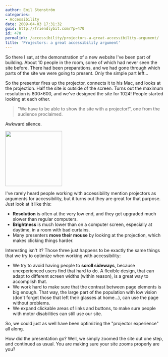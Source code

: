 ```yaml
---
author: Emil Stenström
categories:
- Accessibility
date: 2009-04-03 17:31:32
guid: http://friendlybit.com/?p=470
id: 470
permalink: /accessibility/projectors-a-great-accessibility-argument/
title: 'Projectors: a great accessibility argument'
---
```


So there I sat, at the demonstration of a new website I've been part of building. About 10 people in the room, some of which had never seen the site before. There had been preparations, and we had gone through which parts of the site we were going to present. Only the simple part left…

So the presenter fires up the projector, connects it to his Mac, and looks at the projection. Half the site is outside of the screen. Turns out the maximum resolution is 800×600, and we've designed the site for 1024! People started looking at each other.

> "We have to be able to show the site with a projector!", one from the audience proclaimed.

Awkward silence.

<img class="secondary" src="http://farm1.static.flickr.com/34/110679756_98fdd45346.jpg?v=0" alt="" width="180" height="175" />

I've rarely heard people working with accessibility mention projectors as arguments for accessibility, but it turns out they are great for that purpose. Just look at it like this:

  * **Resolution** is often at the very low end, and they get upgraded much slower than regular computers.
  * **Brightness** is much lower than on a computer screen, especially at daytime, in a room with bad curtains.
  * Many presenters **move their mouse** by looking at the projection, which makes clicking things harder.

Interesting isn't it? Those three just happens to be exactly the same things that we try to optimize when working with accessibility:

  * We try to avoid having people to **scroll sideways**, because unexperienced users find that hard to do. A flexible design, that can adapt to different screen widths (within reason), is a great way to accomplish that.
  * We work hard to make sure that the contrast between page elements is big enough. That way, the large part of the population with low vision (don't forget those that left their glasses at home…), can use the page without problems.
  * We expand clickable areas of links and buttons, to make sure people with motor disabilities can still use our site.

So, we could just as well have been optimizing the "projector experience" all along.

How did the presentation go? Well, we simply zoomed the site out one step, and continued as usual. You are making sure your site zooms properly are you?

